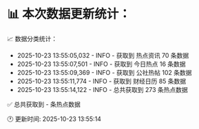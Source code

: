 📊 本次数据更新统计：
==========================

📈 数据分类统计：
- 2025-10-23 13:55:05,032 - INFO - 获取到 热点资讯 70 条数据
- 2025-10-23 13:55:07,501 - INFO - 获取到 今日热点 16 条数据
- 2025-10-23 13:55:09,369 - INFO - 获取到 公社热帖 102 条数据
- 2025-10-23 13:55:11,774 - INFO - 获取到 财经日历 85 条数据
- 2025-10-23 13:55:14,122 - INFO - 总共获取到 273 条热点数据

✅ 总共获取到 - 条热点数据

🕐 更新时间: 2025-10-23 13:55:14
